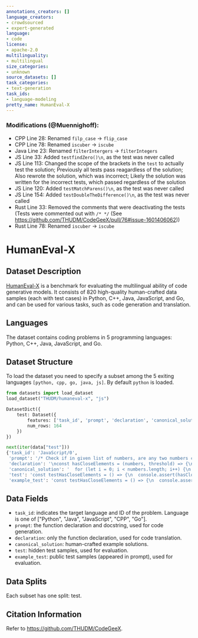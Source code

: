 ```yaml
---
annotations_creators: []
language_creators:
- crowdsourced
- expert-generated
language:
- code
license:
- apache-2.0
multilinguality:
- multilingual
size_categories:
- unknown
source_datasets: []
task_categories:
- text-generation
task_ids:
- language-modeling
pretty_name: HumanEval-X
---
```



### Modifications (@Muennighoff):

- CPP Line 28: Renamed `filp_case` -> `flip_case`
- CPP Line 78: Renamed `iscuber` -> `iscube`
- Java Line 23: Renamed `filterIntergers` -> `filterIntegers`
- JS Line 33: Added `testfindZero()\n`, as the test was never called
- JS Line 113: Changed the scope of the brackets in the `test` to actually test the solution; Previously all tests pass reagardless of the solution; Also rewrote the solution, which was incorrect; Likely the solution was written for the incorrect tests, which passed regardless of the solution
- JS Line 120: Added `testMatchParens()\n`, as the test was never called
- JS Line 154: Added `testDoubleTheDifference()\n`, as the test was never called
- Rust Line 33: Removed the comments that were deactivating the tests (Tests were commented out with `/* */` (See https://github.com/THUDM/CodeGeeX/pull/76#issue-1601406062))
- Rust Line 78: Renamed `iscuber` -> `iscube`

# HumanEval-X

## Dataset Description
[HumanEval-X](https://github.com/THUDM/CodeGeeX) is a benchmark for evaluating the multilingual ability of code generative models. It consists of 820 high-quality human-crafted data samples (each with test cases) in Python, C++, Java, JavaScript, and Go, and can be used for various tasks, such as code generation and translation.

## Languages

The dataset contains coding problems in 5 programming languages: Python, C++, Java, JavaScript, and Go.

## Dataset Structure
To load the dataset you need to specify a subset among the 5 exiting languages  `[python, cpp, go, java, js]`. By default `python` is loaded. 

```python
from datasets import load_dataset
load_dataset("THUDM/humaneval-x", "js")

DatasetDict({
    test: Dataset({
        features: ['task_id', 'prompt', 'declaration', 'canonical_solution', 'test', 'example_test'],
        num_rows: 164
    })
})
```

```python
next(iter(data["test"]))
{'task_id': 'JavaScript/0',
 'prompt': '/* Check if in given list of numbers, are any two numbers closer to each other than\n  given threshold.\n  >>> hasCloseElements([1.0, 2.0, 3.0], 0.5)\n  false\n  >>> hasCloseElements([1.0, 2.8, 3.0, 4.0, 5.0, 2.0], 0.3)\n  true\n  */\nconst hasCloseElements = (numbers, threshold) => {\n',
 'declaration': '\nconst hasCloseElements = (numbers, threshold) => {\n',
 'canonical_solution': '  for (let i = 0; i < numbers.length; i++) {\n    for (let j = 0; j < numbers.length; j++) {\n      if (i != j) {\n        let distance = Math.abs(numbers[i] - numbers[j]);\n        if (distance < threshold) {\n          return true;\n        }\n      }\n    }\n  }\n  return false;\n}\n\n',
 'test': 'const testHasCloseElements = () => {\n  console.assert(hasCloseElements([1.0, 2.0, 3.9, 4.0, 5.0, 2.2], 0.3) === true)\n  console.assert(\n    hasCloseElements([1.0, 2.0, 3.9, 4.0, 5.0, 2.2], 0.05) === false\n  )\n  console.assert(hasCloseElements([1.0, 2.0, 5.9, 4.0, 5.0], 0.95) === true)\n  console.assert(hasCloseElements([1.0, 2.0, 5.9, 4.0, 5.0], 0.8) === false)\n  console.assert(hasCloseElements([1.0, 2.0, 3.0, 4.0, 5.0, 2.0], 0.1) === true)\n  console.assert(hasCloseElements([1.1, 2.2, 3.1, 4.1, 5.1], 1.0) === true)\n  console.assert(hasCloseElements([1.1, 2.2, 3.1, 4.1, 5.1], 0.5) === false)\n}\n\ntestHasCloseElements()\n',
 'example_test': 'const testHasCloseElements = () => {\n  console.assert(hasCloseElements([1.0, 2.0, 3.0], 0.5) === false)\n  console.assert(\n    hasCloseElements([1.0, 2.8, 3.0, 4.0, 5.0, 2.0], 0.3) === true\n  )\n}\ntestHasCloseElements()\n'}
 ```


## Data Fields

*   ``task_id``: indicates the target language and ID of the problem. Language is one of ["Python", "Java", "JavaScript", "CPP", "Go"].
*   ``prompt``: the function declaration and docstring, used for code generation.
*   ``declaration``: only the function declaration, used for code translation. 
*   ``canonical_solution``: human-crafted example solutions.
*   ``test``: hidden test samples, used for evaluation.
*   ``example_test``: public test samples (appeared in prompt), used for evaluation. 

## Data Splits

Each subset has one split: test.

## Citation Information

Refer to https://github.com/THUDM/CodeGeeX.
